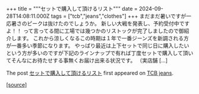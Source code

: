 +++
title = """セットで購入して頂けるリスト"""
date = 2024-09-28T14:08:11.000Z
tags = ["tcb","jeans","clothes"]
+++
まだまだ暑いですが一応暑さのピークは抜けたのでしょうか。 新しい大戦を発表し、予約受付中ですよ！！ って言ってる間に工場では幾つかのリストックが完了しましたので御紹介します。 これから涼しくなるこの時期は１年で一番ジーンズを新調される方が一番多い季節になります。 やっぱり最近は上下セットで同じ日に購入したいという方が多いのですが下記のラインナップで有れば丁度セットで購入して頂いてそんなにお待たせする事無くお届け出来る状況です。 （実店舗 \[…\]

The post [セットで購入して頂けるリスト](http://tcbjeans.com/2024/09/28/49311) first appeared on [TCB jeans](http://tcbjeans.com).

[[source]](http://tcbjeans.com/2024/09/28/49311)

